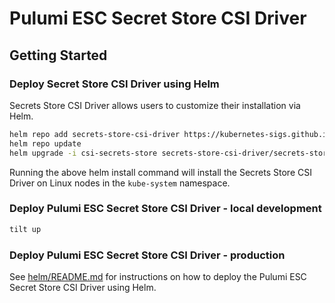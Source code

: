 # Pulumi ESC Secret Store CSI Driver

## Getting Started

### Deploy Secret Store CSI Driver using Helm

Secrets Store CSI Driver allows users to customize their installation via Helm.

```bash
helm repo add secrets-store-csi-driver https://kubernetes-sigs.github.io/secrets-store-csi-driver/charts
helm repo update
helm upgrade -i csi-secrets-store secrets-store-csi-driver/secrets-store-csi-driver --namespace kube-system
```

Running the above helm install command will install the Secrets Store CSI Driver on Linux nodes in the `kube-system`
namespace.

### Deploy Pulumi ESC Secret Store CSI Driver - local development

```bash
tilt up
```

### Deploy Pulumi ESC Secret Store CSI Driver - production

See [helm/README.md](chart/README.md) for instructions on how to deploy the Pulumi ESC Secret Store CSI Driver using Helm.

